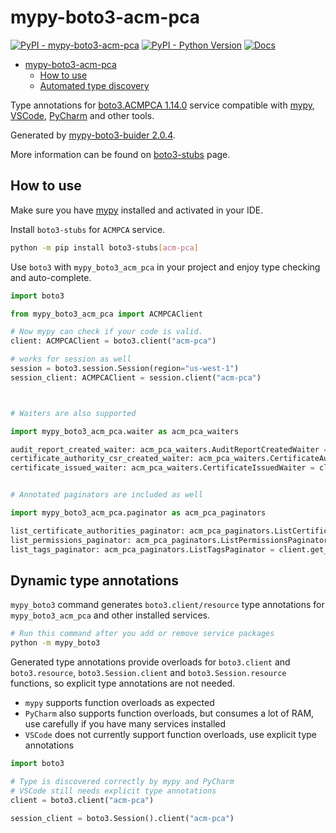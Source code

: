 # mypy-boto3-acm-pca

[![PyPI - mypy-boto3-acm-pca](https://img.shields.io/pypi/v/mypy-boto3-acm-pca.svg?color=blue)](https://pypi.org/project/mypy-boto3-acm-pca)
[![PyPI - Python Version](https://img.shields.io/pypi/pyversions/mypy-boto3-acm-pca.svg?color=blue)](https://pypi.org/project/mypy-boto3-acm-pca)
[![Docs](https://img.shields.io/readthedocs/mypy-boto3-builder.svg?color=blue)](https://mypy-boto3-builder.readthedocs.io/)

- [mypy-boto3-acm-pca](#mypy-boto3-acm-pca)
  - [How to use](#how-to-use)
  - [Automated type discovery](#automated-type-discovery)

Type annotations for
[boto3.ACMPCA 1.14.0](https://boto3.amazonaws.com/v1/documentation/api/1.14.0/reference/services/acm-pca.html#ACMPCA) service
compatible with [mypy](https://github.com/python/mypy), [VSCode](https://code.visualstudio.com/),
[PyCharm](https://www.jetbrains.com/pycharm/) and other tools.

Generated by [mypy-boto3-buider 2.0.4](https://github.com/vemel/mypy_boto3_builder).

More information can be found on [boto3-stubs](https://pypi.org/project/boto3-stubs/) page.

## How to use

Make sure you have [mypy](https://github.com/python/mypy) installed and activated in your IDE.

Install `boto3-stubs` for `ACMPCA` service.

```bash
python -m pip install boto3-stubs[acm-pca]
```

Use `boto3` with `mypy_boto3_acm_pca` in your project and enjoy type checking and auto-complete.

```python
import boto3

from mypy_boto3_acm_pca import ACMPCAClient

# Now mypy can check if your code is valid.
client: ACMPCAClient = boto3.client("acm-pca")

# works for session as well
session = boto3.session.Session(region="us-west-1")
session_client: ACMPCAClient = session.client("acm-pca")



# Waiters are also supported

import mypy_boto3_acm_pca.waiter as acm_pca_waiters

audit_report_created_waiter: acm_pca_waiters.AuditReportCreatedWaiter = client.get_waiter("audit_report_created")
certificate_authority_csr_created_waiter: acm_pca_waiters.CertificateAuthorityCSRCreatedWaiter = client.get_waiter("certificate_authority_csr_created")
certificate_issued_waiter: acm_pca_waiters.CertificateIssuedWaiter = client.get_waiter("certificate_issued")


# Annotated paginators are included as well

import mypy_boto3_acm_pca.paginator as acm_pca_paginators

list_certificate_authorities_paginator: acm_pca_paginators.ListCertificateAuthoritiesPaginator = client.get_paginator("list_certificate_authorities")
list_permissions_paginator: acm_pca_paginators.ListPermissionsPaginator = client.get_paginator("list_permissions")
list_tags_paginator: acm_pca_paginators.ListTagsPaginator = client.get_paginator("list_tags")
```

## Dynamic type annotations

`mypy_boto3` command generates `boto3.client/resource` type annotations for
`mypy_boto3_acm_pca` and other installed services.

```bash
# Run this command after you add or remove service packages
python -m mypy_boto3
```

Generated type annotations provide overloads for `boto3.client` and `boto3.resource`,
`boto3.Session.client` and `boto3.Session.resource` functions,
so explicit type annotations are not needed.

- `mypy` supports function overloads as expected
- `PyCharm` also supports function overloads, but consumes a lot of RAM, use carefully if you have many services installed
- `VSCode` does not currently support function overloads, use explicit type annotations

```python
import boto3

# Type is discovered correctly by mypy and PyCharm
# VSCode still needs explicit type annotations
client = boto3.client("acm-pca")

session_client = boto3.Session().client("acm-pca")
```